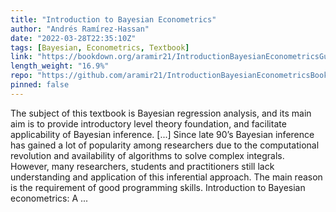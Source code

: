 ```yaml
---
title: "Introduction to Bayesian Econometrics"
author: "Andrés Ramírez-Hassan"
date: "2022-03-28T22:35:10Z"
tags: [Bayesian, Econometrics, Textbook]
link: "https://bookdown.org/aramir21/IntroductionBayesianEconometricsGuidedTour/"
length_weight: "16.9%"
repo: "https://github.com/aramir21/IntroductionBayesianEconometricsBook"
pinned: false
---
```


The subject of this textbook is Bayesian regression analysis, and its main aim is to provide introductory level theory foundation, and facilitate applicability of Bayesian inference. [...] Since late 90’s Bayesian inference has gained a lot of popularity among researchers due to the computational revolution and availability of algorithms to solve complex integrals. However, many researchers, students and practitioners still lack understanding and application of this inferential approach. The main reason is the requirement of good programming skills. Introduction to Bayesian econometrics: A ...
